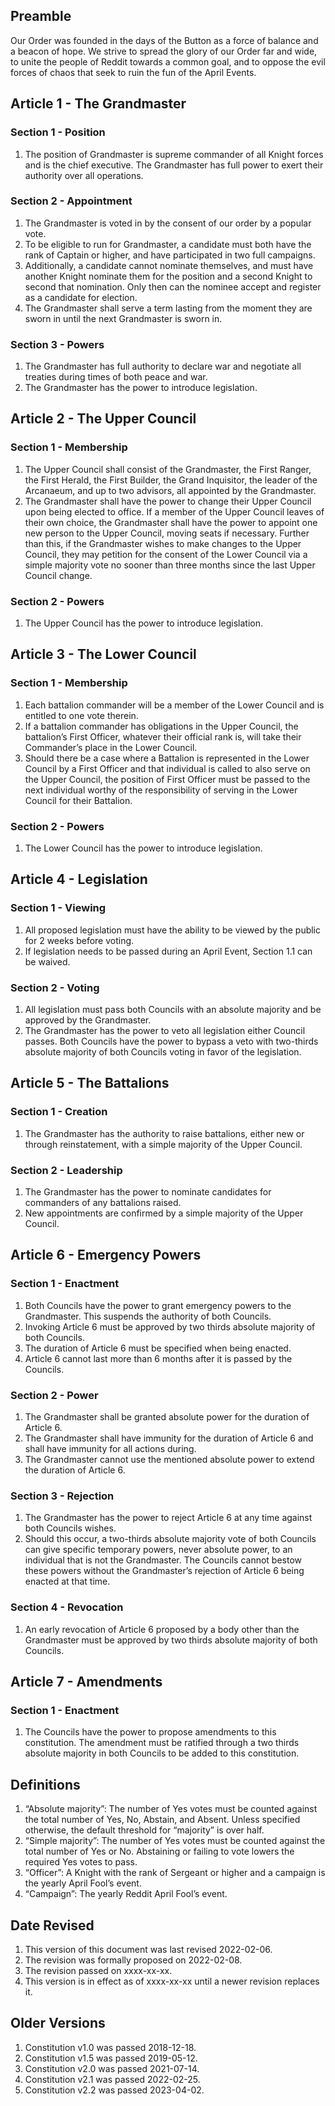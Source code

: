 [Bill number: 6-301]: #
[Author: Ghostise]: #
[Proposed Date: 4/11/2018]: #
[Passed Date: 12/18/2018]: #
[Revised Date: 3/9/2024]: #
[Revised By: Bill 8-202]: #

## Preamble

Our Order was founded in the days of the Button as a force of balance and a beacon of hope. We strive to spread the glory of our Order far and wide, to unite the people of Reddit towards a common goal, and to oppose the evil forces of chaos that seek to ruin the fun of the April Events.

## Article 1 - The Grandmaster

### Section 1 - Position
1.	The position of Grandmaster is supreme commander of all Knight forces and is the chief executive. The Grandmaster has full power to exert their authority over all operations.

### Section 2 - Appointment
1. 	The Grandmaster is voted in by the consent of our order by a popular vote.
2.	To be eligible to run for Grandmaster, a candidate must both have the rank of Captain or higher, and have participated in two full campaigns.
3.	Additionally, a candidate cannot nominate themselves, and must have another Knight nominate them for the position and a second Knight to second that nomination. Only then can the nominee accept and register as a candidate for election.
4.	The Grandmaster shall serve a term lasting from the moment they are sworn in until the next Grandmaster is sworn in.

### Section 3 - Powers
1. 	The Grandmaster has full authority to declare war and negotiate all treaties during times of both peace and war.
2. 	The Grandmaster has the power to introduce legislation.

## Article 2 - The Upper Council

### Section 1 - Membership
1. 	The Upper Council shall consist of the Grandmaster, the First Ranger, the First Herald, the First Builder, the Grand Inquisitor, the leader of the Arcanaeum, and up to two advisors, all appointed by the Grandmaster.
2.	The Grandmaster shall have the power to change their Upper Council upon being elected to office. If a member of the Upper Council leaves of their own choice, the Grandmaster shall have the power to appoint one new person to the Upper Council, moving seats if necessary. Further than this, if the Grandmaster wishes to make changes to the Upper Council, they may petition for the consent of the Lower Council via a simple majority vote no sooner than three months since the last Upper Council change.

### Section 2 - Powers
1. 	The Upper Council has the power to introduce legislation.



## Article 3 - The Lower Council

### Section 1 - Membership
1. 	Each battalion commander will be a member of the Lower Council and is entitled to one vote therein.
2.	If a battalion commander has obligations in the Upper Council, the battalion’s First Officer, whatever their official rank is, will take their Commander’s place in the Lower Council.
3. 	Should there be a case where a Battalion is represented in the Lower Council by a First Officer and that individual is called to also serve on the Upper Council, the position of First Officer must be passed to the next individual worthy of the responsibility of serving in the Lower Council for their Battalion.

### Section 2 - Powers
1. 	The Lower Council has the power to introduce legislation.

## Article 4 - Legislation

### Section 1 - Viewing
1. 	All proposed legislation must have the ability to be viewed by the public for 2 weeks before voting.
2. 	If legislation needs to be passed during an April Event, Section 1.1 can be waived.

### Section 2 - Voting
1.	All legislation must pass both Councils with an absolute majority and be approved by the Grandmaster.
2.	The Grandmaster has the power to veto all legislation either Council passes. Both Councils have the power to bypass a veto with two-thirds absolute majority of both Councils voting in favor of the legislation.



## Article 5 - The Battalions

### Section 1 - Creation
1.	The Grandmaster has the authority to raise battalions, either new or through reinstatement, with a simple majority of the Upper Council.

### Section 2 - Leadership
1.	The Grandmaster has the power to nominate candidates for commanders of any battalions raised.
2.	New appointments are confirmed by a simple majority of the Upper Council.

## Article 6 - Emergency Powers

### Section 1 - Enactment
1.	Both Councils have the power to grant emergency powers to the Grandmaster. This suspends the authority of both Councils.
2.	Invoking Article 6 must be approved by two thirds absolute majority of both Councils.
3.	The duration of Article 6 must be specified when being enacted.
4.	Article 6 cannot last more than 6 months after it is passed by the Councils.

### Section 2 - Power
1.	The Grandmaster shall be granted absolute power for the duration of Article 6.
2.	The Grandmaster shall have immunity for the duration of Article 6 and shall have immunity for all actions during.
3.	The Grandmaster cannot use the mentioned absolute power to extend the duration of Article 6.

### Section 3 - Rejection
1.	The Grandmaster has the power to reject Article 6 at any time against both Councils wishes.
2. 	Should this occur, a two-thirds absolute majority vote of both Councils can give specific temporary powers, never absolute power, to an individual that is not the Grandmaster. The Councils cannot bestow these powers without the Grandmaster’s rejection of Article 6 being enacted at that time.

### Section 4 - Revocation
1.	An early revocation of Article 6 proposed by a body other than the Grandmaster must be approved by two thirds absolute majority of both Councils.

## Article 7 - Amendments

### Section 1 - Enactment
1.	The Councils have the power to propose amendments to this constitution. The amendment must be ratified through a two thirds absolute majority in both Councils to be added to this constitution.


## Definitions

1.	“Absolute majority”: The number of Yes votes must be counted against the total number of Yes, No, Abstain, and Absent. Unless specified otherwise, the default threshold for “majority” is over half.
2.	“Simple majority”: The number of Yes votes must be counted against the total number of Yes or No. Abstaining or failing to vote lowers the required Yes votes to pass.
3.	“Officer”: A Knight with the rank of Sergeant or higher and a campaign is the yearly April Fool’s event.
4.	“Campaign”: The yearly Reddit April Fool’s event.

## Date Revised

1.	This version of this document was last revised 2022-02-06.
2.	The revision was formally proposed on 2022-02-08.
3.	The revision passed on xxxx-xx-xx.
4.	This version is in effect as of xxxx-xx-xx until a newer revision replaces it.

## Older Versions

1.	Constitution v1.0 was passed 2018-12-18.
2.	Constitution v1.5 was passed 2019-05-12.
3.	Constitution v2.0 was passed 2021-07-14.
4.	Constitution v2.1 was passed 2022-02-25.
5.	Constitution v2.2 was passed 2023-04-02.
